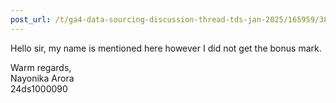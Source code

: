 ```yaml
---
post_url: /t/ga4-data-sourcing-discussion-thread-tds-jan-2025/165959/381
---
```

Hello sir, my name is mentioned here however I did not get the bonus mark.

Warm regards,  
Nayonika Arora  
24ds1000090